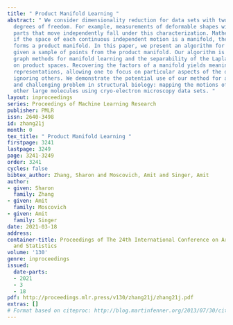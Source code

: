```yaml
---
title: " Product Manifold Learning "
abstract: " We consider dimensionality reduction for data sets with two or more independent
  degrees of freedom. For example, measurements of deformable shapes with several
  parts that move independently fall under this characterization. Mathematically,
  if the space of each continuous independent motion is a manifold, then their combination
  forms a product manifold. In this paper, we present an algorithm for manifold factorization
  given a sample of points from the product manifold. Our algorithm is based on spectral
  graph methods for manifold learning and the separability of the Laplacian operator
  on product spaces. Recovering the factors of a manifold yields meaningful lower-dimensional
  representations, allowing one to focus on particular aspects of the data space while
  ignoring others. We demonstrate the potential use of our method for an important
  and challenging problem in structural biology: mapping the motions of proteins and
  other large molecules using cryo-electron microscopy data sets. "
layout: inproceedings
series: Proceedings of Machine Learning Research
publisher: PMLR
issn: 2640-3498
id: zhang21j
month: 0
tex_title: " Product Manifold Learning "
firstpage: 3241
lastpage: 3249
page: 3241-3249
order: 3241
cycles: false
bibtex_author: Zhang, Sharon and Moscovich, Amit and Singer, Amit
author:
- given: Sharon
  family: Zhang
- given: Amit
  family: Moscovich
- given: Amit
  family: Singer
date: 2021-03-18
address: 
container-title: Proceedings of The 24th International Conference on Artificial Intelligence
  and Statistics
volume: '130'
genre: inproceedings
issued:
  date-parts:
  - 2021
  - 3
  - 18
pdf: http://proceedings.mlr.press/v130/zhang21j/zhang21j.pdf
extras: []
# Format based on citeproc: http://blog.martinfenner.org/2013/07/30/citeproc-yaml-for-bibliographies/
---
```

